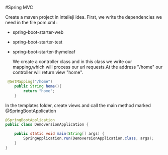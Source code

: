 #Spring MVC

Create a maven project in intelleji idea.
First, we write the dependencies we need in the file 
pom.xml :
- spring-boot-starter-web
- spring-boot-starter-test
- spring-boot-starter-thymeleaf

  
  We create a controller class and in this class
  we write our mapping,which will process our url
  requests.At the address "/home" our controller
  will return view "home".

```java
 @GetMapping("/home")
    public String home(){
        return "home";
    }
```
In the templates folder, create views and call the
main method marked @SpringBootApplication
```java
@SpringBootApplication
public class DemoversionApplication {

	public static void main(String[] args) {
		SpringApplication.run(DemoversionApplication.class, args);
	}
}
```



